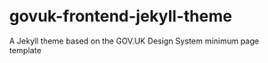 # govuk-frontend-jekyll-theme
A Jekyll theme based on the GOV.UK Design System minimum page template
